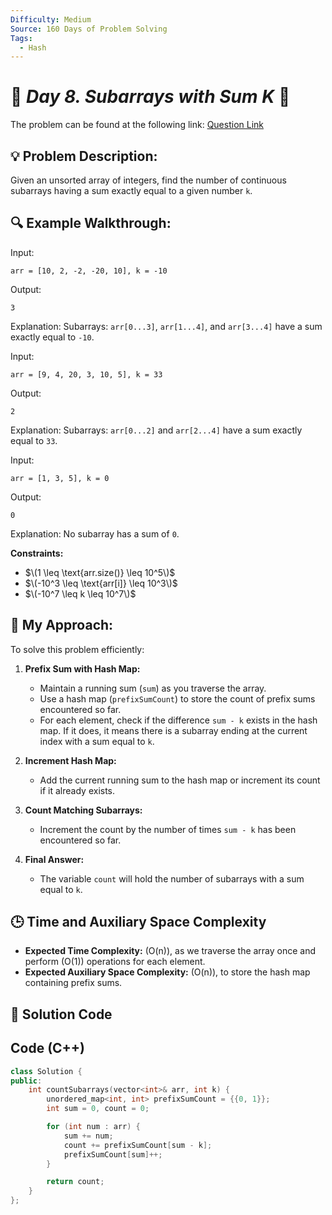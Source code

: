 ```yaml
---
Difficulty: Medium  
Source: 160 Days of Problem Solving  
Tags:
  - Hash
---
```


# 🚀 _Day 8. Subarrays with Sum K_ 🧠


The problem can be found at the following link: [Question Link](https://www.geeksforgeeks.org/batch/gfg-160-problems/track/hashing-gfg-160/problem/subarrays-with-sum-k)

## 💡 **Problem Description:**

Given an unsorted array of integers, find the number of continuous subarrays having a sum exactly equal to a given number `k`.

## 🔍 **Example Walkthrough:**

Input:  
```
arr = [10, 2, -2, -20, 10], k = -10
```
Output:  
```
3
```
Explanation: Subarrays: `arr[0...3]`, `arr[1...4]`, and `arr[3...4]` have a sum exactly equal to `-10`.

Input:  
```
arr = [9, 4, 20, 3, 10, 5], k = 33
```
Output:  
```
2
```
Explanation: Subarrays: `arr[0...2]` and `arr[2...4]` have a sum exactly equal to `33`.

Input:  
```
arr = [1, 3, 5], k = 0
```
Output:  
```
0
```
Explanation: No subarray has a sum of `0`.

**Constraints:**

- $\(1 \leq \text{arr.size()} \leq 10^5\)$
- $\(-10^3 \leq \text{arr[i]} \leq 10^3\)$
- $\(-10^7 \leq k \leq 10^7\)$



## 🎯 **My Approach:**

To solve this problem efficiently:

1. **Prefix Sum with Hash Map:**
   - Maintain a running sum (`sum`) as you traverse the array.
   - Use a hash map (`prefixSumCount`) to store the count of prefix sums encountered so far.
   - For each element, check if the difference `sum - k` exists in the hash map. If it does, it means there is a subarray ending at the current index with a sum equal to `k`.

2. **Increment Hash Map:**
   - Add the current running sum to the hash map or increment its count if it already exists.

3. **Count Matching Subarrays:**
   - Increment the count by the number of times `sum - k` has been encountered so far.

4. **Final Answer:**
   - The variable `count` will hold the number of subarrays with a sum equal to `k`.



## 🕒 **Time and Auxiliary Space Complexity** 

- **Expected Time Complexity:** \(O(n)\), as we traverse the array once and perform \(O(1)\) operations for each element.
- **Expected Auxiliary Space Complexity:** \(O(n)\), to store the hash map containing prefix sums.

## 📝 **Solution Code**

## Code (C++)

```cpp
class Solution {
public:
    int countSubarrays(vector<int>& arr, int k) {
        unordered_map<int, int> prefixSumCount = {{0, 1}};
        int sum = 0, count = 0;

        for (int num : arr) {
            sum += num;
            count += prefixSumCount[sum - k];
            prefixSumCount[sum]++;
        }

        return count;
    }
};
```


